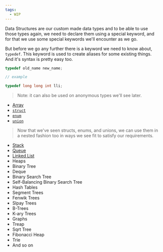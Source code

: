```yaml
---
tags:
  - WIP
---
```

Data Structures are our custom made data types and to be able to use those types again, we need to declare them using a special keyword, and for that we use some special keywords we'll encounter as we go.

But before we go any further there is a keyword we need to know about, `typedef`. This keyword is used to create aliases for some existing things. And it's syntax is pretty easy too.

```c
typedef old_name new_name;

// example

typedef long long int lli;
```

> Note: it can also be used on anonymous types we'll see later.


- [Array](../Data_Structures/ds_array.md)
- [`struct`](../Data_Structures/ds_struct.md)
- [`enum`](../Data_Structures/ds_enum.md)
- [`union`](../Data_Structures/ds_union.md)

> Now that we've seen structs, enums, and unions, we can use them in a nested fashion too in ways we see fit to satisfy our requirements.

- [Stack](../Data_Structures/ds_stack.md)
- [Queue](../Data_Structures/ds_queue.md)
- [Linked List](../Data_Structures/ds_linked_list.md)
- Heaps
- Binary Tree
- Deque
- Binary Search Tree
- Self-Balancing Binary Search Tree
- Hash Tables
- Segment Trees
- Fenwik Trees
- Slpay Trees
- B-Trees
- K-ary Trees
- Graphs
- Treap
- Sqrt Tree
- Fibonacci Heap
- Trie
- And so on